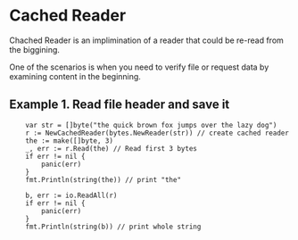 # Cached Reader
Chached Reader is an implimination of a reader that could be re-read from the biggining. 

One of the scenarios is when you need to verify file or request data by examining content in the beginning. 

## Example 1. Read file header and save it 

``` golang
	var str = []byte("the quick brown fox jumps over the lazy dog")
	r := NewCachedReader(bytes.NewReader(str)) // create cached reader
	the := make([]byte, 3)
	_, err := r.Read(the) // Read first 3 bytes
	if err != nil {
		panic(err)
	}
	fmt.Println(string(the)) // print "the"

	b, err := io.ReadAll(r)
	if err != nil {
		panic(err)
	}
	fmt.Println(string(b)) // print whole string

```